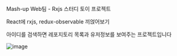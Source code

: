 Mash-up Web팀 - Rxjs 스터디 토이 프로젝트

React에 rxjs, redux-observable 끼얹어보기

아이디를 검색하면 레포지토리 목록과 유저정보를 보여주는 프로젝트입니다

![image](https://user-images.githubusercontent.com/61150435/134770547-c43fcea0-0a8b-421e-a29f-85b46d41b932.png)




